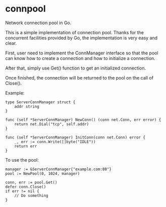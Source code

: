 connpool
========

Network connection pool in Go.

This is a simple implementation of connection pool.
Thanks for the concurrent facilities provided by Go, the implementation
is very easy and clear.

First, user need to implement the ConnManager interface so that
the pool can know how to create a connection and how to initialize
a connection.

After that, simply use Get() function to get an initialized connection.

Once finished, the connection will be returned to the pool on the call of Close().

Example:

	type ServerConnManager struct {
		addr string
	}

	func (self *ServerConnManager) NewConn() (conn net.Conn, err error) {
		return net.Dial("tcp", self.addr)
	}

	func (self *ServerConnManager) InitConn(conn net.Conn) error {
		_, err := conn.Write([]byte("IDLE"))
		return err
	}

To use the pool:

	manager := &ServerConnManager{"example.com:80"}
	pool := NewPool(0, 1024, manager)

	conn, err := pool.Get()
	defer conn.Close()
	if err != nil {
		// Do something
	}



